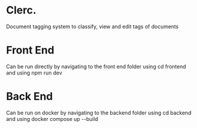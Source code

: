# Clerc.
Document tagging system to classify, view and edit tags of documents

# Front End

Can be run directly by navigating to the front end folder using cd frontend and using npm run dev

# Back End

Can be run on docker by navigating to the backend folder using cd backend and using docker compose up --build

